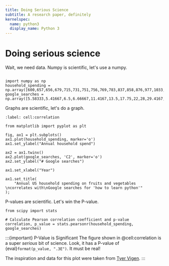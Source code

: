 ```yaml
---
title: Doing Serious Science
subtitle: A research paper, definitely
kernelspec:
  name: python3
  display_name: Python 3
---
```


# Doing serious science

Wait, we need data. Numpy is scientific, let's use a numpy.

```{code-cell} python3

import numpy as np
household_spending = np.array([600,657,656,679,715,731,751,756,769,783,837,858,876,977,1033,1099,])
google_searches = np.array([5.58333,5.41667,6.5,6.66667,11.4167,13.5,17.75,22,28,29.4167,43.25,48.6667,53.5833,66.1667,55.25,89.1667,])
```

Graphs are scientific, let's do a graph.

```{code-cell} python3
:label: cell:correlation

from matplotlib import pyplot as plt

fig, ax1 = plt.subplots()
ax1.plot(household_spending, marker='o')
ax1.set_ylabel("Annual household spend")

ax2 = ax1.twinx()
ax2.plot(google_searches, 'C2', marker='o')
ax2.set_ylabel("# Google searches")

ax1.set_xlabel("Year")

ax1.set_title(
    "Annual US household spending on fruits and vegetables \ncorrelates with\nGoogle searches for 'how to learn python'"
);
```

P-values are scientific. Let's win the P-value.

```{code-cell} python3
from scipy import stats

# Calculate Pearson correlation coefficient and p-value
correlation, p_value = stats.pearsonr(household_spending, google_searches)
```

:::{important} P-Value is Significant
The figure shown in @cell:correlation is a super _serious_ bit of science. Look, it has a P-value of {eval}`format(p_value, ".3E")`. It must be real!

The inspiration and data for this plot were taken from [Tyer Vigen].
:::

[Tyer Vigen]: https://www.tylervigen.com/spurious/correlation/19254_annual-us-household-spending-on-fruits-and-vegetables_correlates-with_google-searches-for-how-to-learn-python
